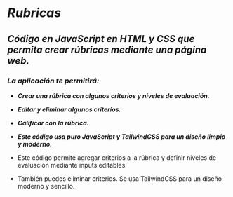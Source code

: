 # **_Rubricas_**

## **_Código en JavaScript en HTML y CSS que permita crear rúbricas mediante una página web._**

### **_La aplicación te permitirá:_**

- **_Crear una rúbrica con algunos criterios y niveles de evaluación._**
  
- **_Editar y eliminar algunos criterios._**

- **_Calificar con la rúbrica._**
  
- **_Este código usa puro JavaScript y TailwindCSS para un diseño limpio y moderno._**

- Este código permite agregar criterios a la rúbrica y definir niveles de evaluación mediante inputs editables.
  
- También puedes eliminar criterios. Se usa TailwindCSS para un diseño moderno y sencillo.
